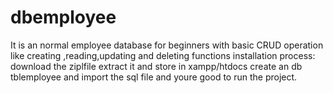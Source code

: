# dbemployee
It is an normal employee database for beginners with basic CRUD operation like creating ,reading,updating and deleting functions
installation process:
download the ziplfile 
extract it and store in xampp/htdocs
create an db tblemployee and import the sql file
and youre good to run the project.
